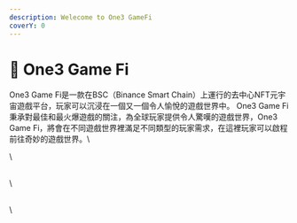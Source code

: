 ```yaml
---
description: Welecome to One3 GameFi
coverY: 0
---
```


# 🐻 One3 Game Fi

One3 Game Fi是一款在BSC（Binance Smart Chain）上運行的去中心NFT元宇宙遊戲平台，玩家可以沉浸在一個又一個令人愉悅的遊戲世界中。 One3 Game Fi秉承對最佳和最火爆遊戲的關注，為全球玩家提供令人驚嘆的遊戲世界，One3 Game Fi，將會在不同遊戲世界裡滿足不同類型的玩家需求，在這裡玩家可以啟程前往奇妙的遊戲世界。\


\


\
\


\
\
